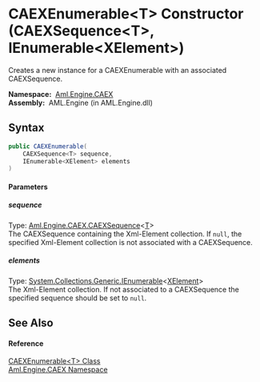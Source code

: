 CAEXEnumerable&lt;T> Constructor (CAEXSequence&lt;T>, IEnumerable&lt;XElement>)
===============================================================================
Creates a new instance for a CAEXEnumerable with an associated CAEXSequence.

  **Namespace:**  [Aml.Engine.CAEX][1]  
  **Assembly:**  AML.Engine (in AML.Engine.dll)

Syntax
------

```csharp
public CAEXEnumerable(
	CAEXSequence<T> sequence,
	IEnumerable<XElement> elements
)
```

#### Parameters

##### *sequence*
Type: [Aml.Engine.CAEX.CAEXSequence][2]&lt;[T][3]>  
 The CAEXSequence containing the Xml-Element collection. If `null`, the specified Xml-Element collection is not associated with a CAEXSequence.

##### *elements*
Type: [System.Collections.Generic.IEnumerable][4]&lt;[XElement][5]>  
 The Xml-Element collection. If not associated to a CAEXSequence the specified sequence should be set to `null`.


See Also
--------

#### Reference
[CAEXEnumerable&lt;T> Class][3]  
[Aml.Engine.CAEX Namespace][1]  

[1]: ../README.md
[2]: ../CAEXSequence_1/README.md
[3]: README.md
[4]: https://docs.microsoft.com/dotnet/api/system.collections.generic.ienumerable-1
[5]: https://docs.microsoft.com/dotnet/api/system.xml.linq.xelement
[6]: https://www.automationml.org
[7]: ../../icons/logoShade.png